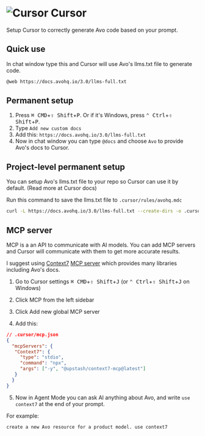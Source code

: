 # <img src="/assets/img/llms/cursor.webp" alt="Cursor" class="no-border h-8 -mt-2 inline-block self-center"> Cursor

Setup Cursor to correctly generate Avo code based on your prompt.

## Quick use

  In chat window type this and Cursor will use Avo's llms.txt file to generate code.

```bash
@web https://docs.avohq.io/3.0/llms-full.txt
```

## Permanent setup

1. Press <kbd>⌘ CMD</kbd>+<kbd>⇧ Shift</kbd>+<kbd>P</kbd>. Or if it's Windows, press <kbd>⌃ Ctrl</kbd>+<kbd>⇧ Shift</kbd>+<kbd>P</kbd>.
2. Type `Add new custom docs`
3. Add this: `https://docs.avohq.io/3.0/llms-full.txt`
4. Now in chat window you can type `@docs` and choose `Avo` to provide Avo's docs to Cursor.

## Project-level permanent setup

You can setup Avo's llms.txt file to your repo so Cursor can use it by default. (Read more at Cursor docs)

Run this command to save the llms.txt file to `.cursor/rules/avohq.mdc`

```bash
curl -L https://docs.avohq.io/3.0/llms-full.txt --create-dirs -o .cursor/rules/avo.mdc
```

## MCP server

MCP is a an API to communicate with AI models. You can add MCP servers and Cursor will communicate with them to get more accurate results.

I suggest using [Context7](https://context7.com/) [MCP server](https://github.com/upstash/context7-mcp) which provides many libraries including Avo's docs.

1. Go to Cursor settings <kbd>⌘ CMD</kbd>+<kbd>⇧ Shift</kbd>+<kbd>J</kbd> (or <kbd>⌃ Ctrl</kbd>+<kbd>⇧ Shift</kbd>+<kbd>J</kbd> on Windows)

2. Click MCP from the left sidebar

3. Click Add new global MCP server

4. Add this:

```json
// .cursor/mcp.json
{
  "mcpServers": {
   "Context7": {
     "type": "stdio",
     "command": "npx",
     "args": ["-y", "@upstash/context7-mcp@latest"]
   }
  }
}
```

5. Now in Agent Mode you can ask AI anything about Avo, and write `use context7` at the end of your prompt.

For example:

```bash
create a new Avo resource for a product model. use context7
```
